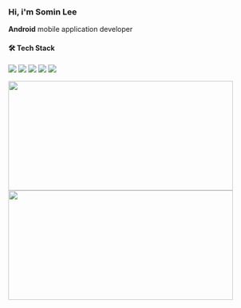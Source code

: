 ### Hi, i'm **Somin Lee**
 **Android** mobile application developer

#### 🛠️ Tech Stack

<img src="https://img.shields.io/badge/Android Studio-3DDC84?style=flat-square&logo=android&logoColor=white"/> <img src="https://img.shields.io/badge/Visual Studio Code-007ACC?style=flat-square&logo=visualstudiocode&logoColor=white"/> <img src="https://img.shields.io/badge/Python-3776AB?style=flat-square&logo=Python&logoColor=white"/> <img src="https://img.shields.io/badge/Kotlin-7F52FF?style=flat-square&logo=Kotlin&logoColor=white"/> <img src="https://img.shields.io/badge/IntelliJ-000000?style=flat-square&logo=intellijidea&logoColor=white"/>

<a href="https://github.com/devxb/gitanimals">
  <img
  src="https://render.gitanimals.org/farms/s6m1n"
  width="450"
  height="220"
  />
</a>
<br>
<a href="https://www.solve-nyang.com">
<img src="https://api.solve-nyang.com/compose/s6m1n"
  width="450"
  height="220"
  />
</a>

<!--
![Somdori's GitHub stats](https://github-readme-stats.vercel.app/api?username=s6m1n&show_icons=true)  
<br>
[![Solved.ac
프로필](http://mazassumnida.wtf/api/v2/generate_badge?boj=s6m1n)](https://solved.ac/s6m1n) -->

</div>
